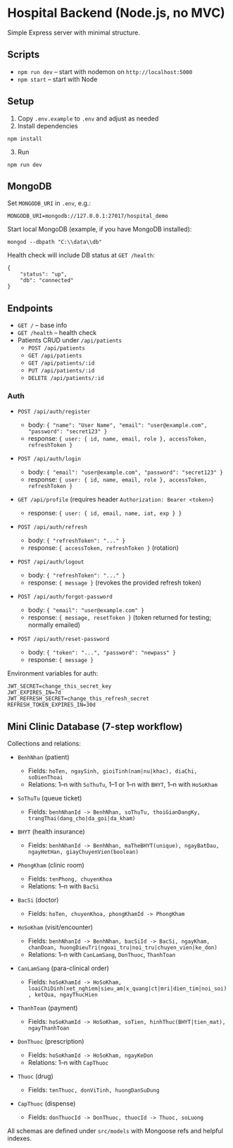 # Hospital Backend (Node.js, no MVC)

Simple Express server with minimal structure.

## Scripts

- `npm run dev` – start with nodemon on `http://localhost:5000`
- `npm start` – start with Node

## Setup

1. Copy `.env.example` to `.env` and adjust as needed
2. Install dependencies

```
npm install
```

3. Run

```
npm run dev
```

## MongoDB

Set `MONGODB_URI` in `.env`, e.g.:

```
MONGODB_URI=mongodb://127.0.0.1:27017/hospital_demo
```

Start local MongoDB (example, if you have MongoDB installed):

```
mongod --dbpath "C:\\data\\db"
```

Health check will include DB status at `GET /health`:

```
{
	"status": "up",
	"db": "connected"
}
```

## Endpoints

- `GET /` – base info
- `GET /health` – health check
- Patients CRUD under `/api/patients`
	- `POST /api/patients`
	- `GET /api/patients`
	- `GET /api/patients/:id`
	- `PUT /api/patients/:id`
	- `DELETE /api/patients/:id`

### Auth

- `POST /api/auth/register`
	- body: `{ "name": "User Name", "email": "user@example.com", "password": "secret123" }`
	- response: `{ user: { id, name, email, role }, accessToken, refreshToken }`

- `POST /api/auth/login`
	- body: `{ "email": "user@example.com", "password": "secret123" }`
	- response: `{ user: { id, name, email, role }, accessToken, refreshToken }`

- `GET /api/profile` (requires header `Authorization: Bearer <token>`)
	- response: `{ user: { id, email, name, iat, exp } }`

- `POST /api/auth/refresh`
	- body: `{ "refreshToken": "..." }`
	- response: `{ accessToken, refreshToken }` (rotation)

- `POST /api/auth/logout`
	- body: `{ "refreshToken": "..." }`
	- response: `{ message }` (revokes the provided refresh token)

- `POST /api/auth/forgot-password`
	- body: `{ "email": "user@example.com" }`
	- response: `{ message, resetToken }` (token returned for testing; normally emailed)

- `POST /api/auth/reset-password`
	- body: `{ "token": "...", "password": "newpass" }`
	- response: `{ message }`

Environment variables for auth:

```
JWT_SECRET=change_this_secret_key
JWT_EXPIRES_IN=7d
JWT_REFRESH_SECRET=change_this_refresh_secret
REFRESH_TOKEN_EXPIRES_IN=30d
```

## Mini Clinic Database (7-step workflow)

Collections and relations:

- `BenhNhan` (patient)
	- Fields: `hoTen, ngaySinh, gioiTinh(nam|nu|khac), diaChi, soDienThoai`
	- Relations: 1–n with `SoThuTu`, 1–1 or 1–n with `BHYT`, 1–n with `HoSoKham`

- `SoThuTu` (queue ticket)
	- Fields: `benhNhanId -> BenhNhan, soThuTu, thoiGianDangKy, trangThai(dang_cho|da_goi|da_kham)`

- `BHYT` (health insurance)
	- Fields: `benhNhanId -> BenhNhan, maTheBHYT(unique), ngayBatDau, ngayHetHan, giayChuyenVien(boolean)`

- `PhongKham` (clinic room)
	- Fields: `tenPhong, chuyenKhoa`
	- Relations: 1–n with `BacSi`

- `BacSi` (doctor)
	- Fields: `hoTen, chuyenKhoa, phongKhamId -> PhongKham`

- `HoSoKham` (visit/encounter)
	- Fields: `benhNhanId -> BenhNhan, bacSiId -> BacSi, ngayKham, chanDoan, huongDieuTri(ngoai_tru|noi_tru|chuyen_vien|ke_don)`
	- Relations: 1–n with `CanLamSang`, `DonThuoc`, `ThanhToan`

- `CanLamSang` (para-clinical order)
	- Fields: `hoSoKhamId -> HoSoKham, loaiChiDinh(xet_nghiem|sieu_am|x_quang|ct|mri|dien_tim|noi_soi), ketQua, ngayThucHien`

- `ThanhToan` (payment)
	- Fields: `hoSoKhamId -> HoSoKham, soTien, hinhThuc(BHYT|tien_mat), ngayThanhToan`

- `DonThuoc` (prescription)
	- Fields: `hoSoKhamId -> HoSoKham, ngayKeDon`
	- Relations: 1–n with `CapThuoc`

- `Thuoc` (drug)
	- Fields: `tenThuoc, donViTinh, huongDanSuDung`

- `CapThuoc` (dispense)
	- Fields: `donThuocId -> DonThuoc, thuocId -> Thuoc, soLuong`

All schemas are defined under `src/models` with Mongoose refs and helpful indexes.
